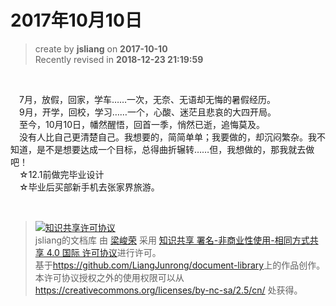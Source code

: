 # 2017年10月10日

> create by **jsliang** on **2017-10-10**  
> Recently revised in **2018-12-23 21:19:59**

<br>

&emsp;7月，放假，回家，学车……一次，无奈、无语却无悔的暑假经历。  
&emsp;9月，开学，回校，学习……一个，心酸、迷茫且悲哀的大四开局。  
&emsp;至今，10月10日，幡然醒悟，回首一季，悄然已逝，追悔莫及。  
&emsp;没有人比自己更清楚自己。我想要的，简简单单；我要做的，却沉闷繁杂。我不知道，是不是想要达成一个目标，总得曲折辗转……但，我想做的，那我就去做吧！  
&emsp;☆12.1前做完毕业设计  
&emsp;☆毕业后买部新手机去张家界旅游。  

<br>

> <a rel="license" href="http://creativecommons.org/licenses/by-nc-sa/4.0/"><img alt="知识共享许可协议" style="border-width:0" src="https://i.creativecommons.org/l/by-nc-sa/4.0/88x31.png" /></a><br /><span xmlns:dct="http://purl.org/dc/terms/" property="dct:title">jsliang的文档库</span> 由 <a xmlns:cc="http://creativecommons.org/ns#" href="https://github.com/LiangJunrong/document-library" property="cc:attributionName" rel="cc:attributionURL">梁峻荣</a> 采用 <a rel="license" href="http://creativecommons.org/licenses/by-nc-sa/4.0/">知识共享 署名-非商业性使用-相同方式共享 4.0 国际 许可协议</a>进行许可。<br />基于<a xmlns:dct="http://purl.org/dc/terms/" href="https://github.com/LiangJunrong/document-library" rel="dct:source">https://github.com/LiangJunrong/document-library</a>上的作品创作。<br />本许可协议授权之外的使用权限可以从 <a xmlns:cc="http://creativecommons.org/ns#" href="https://creativecommons.org/licenses/by-nc-sa/2.5/cn/" rel="cc:morePermissions">https://creativecommons.org/licenses/by-nc-sa/2.5/cn/</a> 处获得。